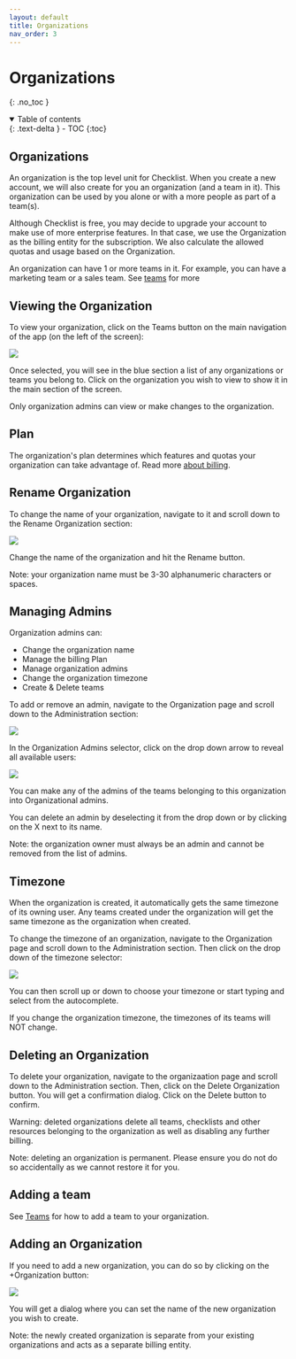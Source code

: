 ```yaml
---
layout: default
title: Organizations
nav_order: 3
---
```

# Organizations
{: .no_toc }


<details open markdown="block">
  <summary>
    Table of contents
  </summary>
  {: .text-delta }
- TOC
{:toc}
</details>

## Organizations
An organization is the top level unit for Checklist. When you create a new account, we will also create for you an organization (and a team in it). This organization can be used by you alone or with a more people as part of a team(s). 

Although Checklist is free, you may decide to upgrade your account to make use of more enterprise features. In that case, we use the Organization as the billing entity for the subscription. We also calculate the allowed quotas and usage based on the Organization.

An organization can have 1 or more teams in it. For example, you can have a marketing team or a sales team. See [teams](/teams) for more

## Viewing the Organization
To view your organization, click on the Teams button on the main navigation of the app (on the left of the screen):

![](/assets/images/organizations/organization-navigate.png)

Once selected, you will see in the blue section a list of any organizations or teams you belong to. Click on the organization you wish to view to show it in the main section of the screen.

Only organization admins can view or make changes to the organization.

## Plan
The organization's plan determines which features and quotas your organization can take advantage of. Read more [about billing](/billing).

## Rename Organization
To change the name of your organization, navigate to it and scroll down to the Rename Organization section:

![](/assets/images/organizations/organization-rename.png)

Change the name of the organization and hit the Rename button.

Note: your organization name must be 3-30 alphanumeric characters or spaces.

## Managing Admins

Organization admins can:
* Change the organization name
* Manage the billing Plan
* Manage organization admins
* Change the organization timezone
* Create & Delete teams

To add or remove an admin, navigate to the Organization page and scroll down to the Administration section:

![](/assets/images/organizations/organization-admin.png)

In the Organization Admins selector, click on the drop down arrow to reveal all available users:

![](/assets/images/organizations/organization-admin.png)

You can make any of the admins of the teams belonging to this organization into Organizational admins.

You can delete an admin by deselecting it from the drop down or by clicking on the X next to its name. 

Note: the organization owner must always be an admin and cannot be removed from the list of admins.

## Timezone
When the organization is created, it automatically gets the same timezone of its owning user. Any teams created under the organization will get the same timezone as the organization when created. 

To change the timezone of an organization, navigate to the Organization page and scroll down to the Administration section. Then click on the drop down of the timezone selector:

![](/assets/images/organizations/organization-timezone.png)

You can then scroll up or down to choose your timezone or start typing and select from the autocomplete. 

If you change the organization timezone, the timezones of its teams will NOT change.

## Deleting an Organization
To delete your organization, navigate to the organizaation page and scroll down to the Administration section. Then, click on the Delete Organization button. You will get a confirmation dialog. Click on the Delete button to confirm.

Warning: deleted organizations delete all teams, checklists and other resources belonging to the organization as well as disabling any further billing.

Note: deleting an organization is permanent. Please ensure you do not do so accidentally as we cannot restore it for you.

## Adding a team

See [Teams](/teams) for how to add a team to your organization.

## Adding an Organization
If you need to add a new organization, you can do so by clicking on the +Organization button:

![](/assets/images/organizations/organization-add.png)

You will get a dialog where you can set the name of the new organization you wish to create. 

Note: the newly created organization is separate from your existing organizations and acts as a separate billing entity. 